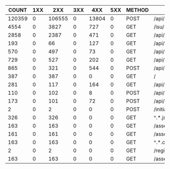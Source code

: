 | COUNT  | 1XX |  2XX   | 3XX |  4XX  | 5XX | METHOD |             URI              |   SUM    |  AVG  |  P99  |  SUM(BODY)   | AVG(BODY)  |
|--------|-----|--------|-----|-------|-----|--------|------------------------------|----------|-------|-------|--------------|------------|
| 120359 |   0 | 106555 |   0 | 13804 |   0 | POST   | /api/condition/[0-9a-z-]+$   | 4141.136 | 0.034 | 0.104 |      952.000 |      0.008 |
|   4554 |   0 |   3827 |   0 |   727 |   0 | GET    | /isu/[0-9a-z-]               |  550.844 | 0.121 | 1.000 | 60354291.000 |  13253.028 |
|   2858 |   0 |   2387 |   0 |   471 |   0 | GET    | /api/condition/[0-9a-z-]+$   |  328.068 | 0.115 | 0.640 |   811287.000 |    283.865 |
|    193 |   0 |     66 |   0 |   127 |   0 | GET    | /api/trend                   |  149.200 | 0.773 | 1.004 |    48795.000 |    252.824 |
|    570 |   0 |    497 |   0 |    73 |   0 | GET    | /api/isu                     |   74.272 | 0.130 | 0.660 |   341653.000 |    599.391 |
|    729 |   0 |    527 |   0 |   202 |   0 | GET    | /api/isu/[0-9a-z-]+$         |   35.416 | 0.049 | 0.268 |    86165.000 |    118.196 |
|    865 |   0 |    321 |   0 |   544 |   0 | POST   | /api/auth                    |   33.020 | 0.038 | 0.184 |     6256.000 |      7.232 |
|    387 |   0 |    387 |   0 |     0 |   0 | GET    | /                            |   11.960 | 0.031 | 0.192 |  1391368.000 |   3595.266 |
|    281 |   0 |    117 |   0 |   164 |   0 | GET    | /api/user/me                 |    9.488 | 0.034 | 0.188 |     9535.000 |     33.932 |
|    110 |   0 |    102 |   0 |     8 |   0 | POST   | /api/isu                     |    7.168 | 0.065 | 0.204 |    15529.000 |    141.173 |
|    173 |   0 |    101 |   0 |    72 |   0 | POST   | /api/signout                 |    6.524 | 0.038 | 0.172 |     1491.000 |      8.618 |
|      2 |   0 |      2 |   0 |     0 |   0 | POST   | /initialize                  |    0.460 | 0.230 | 0.236 |       38.000 |     19.000 |
|    326 |   0 |    326 |   0 |     0 |   0 | GET    | ^.*.js$                      |    0.005 | 0.000 | 0.001 | 35104984.000 | 107684.000 |
|    163 |   0 |    163 |   0 |     0 |   0 | GET    | /assets/favicon.d0f5f504.svg |    0.002 | 0.000 | 0.001 |    57702.000 |    354.000 |
|    161 |   0 |    161 |   0 |     0 |   0 | GET    | /assets/logo_orange.svg      |    0.000 | 0.000 | 0.000 |   236509.000 |   1469.000 |
|    163 |   0 |    163 |   0 |     0 |   0 | GET    | ^.*.css$                     |    0.000 | 0.000 | 0.000 |   694869.000 |   4263.000 |
|      2 |   0 |      2 |   0 |     0 |   0 | GET    | /register                    |    0.000 | 0.000 | 0.000 |      698.000 |    349.000 |
|    163 |   0 |    163 |   0 |     0 |   0 | GET    | /assets/logo_white.svg       |    0.000 | 0.000 | 0.000 |   238958.000 |   1466.000 |
